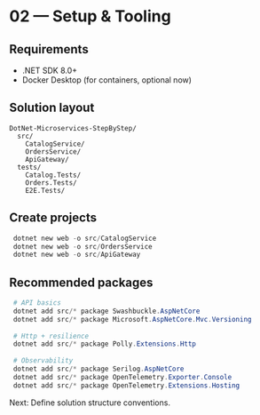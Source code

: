 # 02 — Setup & Tooling

## Requirements
- .NET SDK 8.0+
- Docker Desktop (for containers, optional now)

## Solution layout
```
DotNet-Microservices-StepByStep/
  src/
    CatalogService/
    OrdersService/
    ApiGateway/
  tests/
    Catalog.Tests/
    Orders.Tests/
    E2E.Tests/
```

## Create projects
```powershell
 dotnet new web -o src/CatalogService
 dotnet new web -o src/OrdersService
 dotnet new web -o src/ApiGateway
```

## Recommended packages
```powershell
 # API basics
 dotnet add src/* package Swashbuckle.AspNetCore
 dotnet add src/* package Microsoft.AspNetCore.Mvc.Versioning
 
 # Http + resilience
 dotnet add src/* package Polly.Extensions.Http
 
 # Observability
 dotnet add src/* package Serilog.AspNetCore
 dotnet add src/* package OpenTelemetry.Exporter.Console
 dotnet add src/* package OpenTelemetry.Extensions.Hosting
```

Next: Define solution structure conventions.
